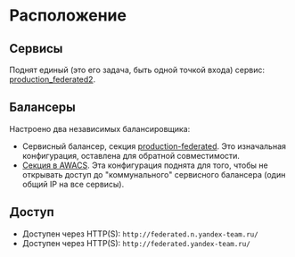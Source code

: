 # Расположение

## Сервисы
Поднят единый (это его задача, быть одной точкой входа) сервис: [production_federated2](https://nanny.yandex-team.ru/ui/#/services/catalog/production_federated2/).

## Балансеры
Настроено два независимых балансировщика:

* Сервисный балансер, секция [production-federated](https://nanny.yandex-team.ru/ui/#/services/balancers/list/production/sections/list/production-federated).
Это изначальная конфигурация, оставлена для обратной совместимости.
* [Секция в AWACS](https://nanny.yandex-team.ru/ui/#/awacs/balancers/list/nanny-lb.yandex-team.ru/).
Эта конфигурация поднята для того, чтобы не открывать доступ до "коммунального" сервисного балансера (один общий IP на все сервисы).

## Доступ
* Доступен через HTTP(S): `http://federated.n.yandex-team.ru/`
* Доступен через HTTP(S): `http://federated.yandex-team.ru/`

